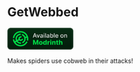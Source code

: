# GetWebbed
<a href="https://modrinth.com/mod/getwebbed"><img src="https://raw.githubusercontent.com/intergrav/devins-badges/v2/assets/cozy/available/modrinth_64h.png" alt="MoreMouseKeybinds" height="50"></a>

Makes spiders use cobweb in their attacks!
